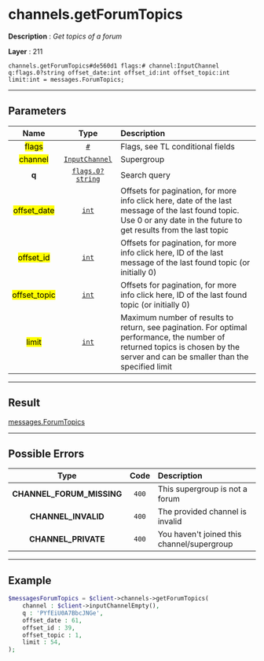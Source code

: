 # channels.getForumTopics

**Description** : *Get topics of a forum*

**Layer** : 211

```tl
channels.getForumTopics#de560d1 flags:# channel:InputChannel q:flags.0?string offset_date:int offset_id:int offset_topic:int limit:int = messages.ForumTopics;
```

---

## Parameters

| Name | Type | Description |
| :---: | :---: | :--- |
| <mark>flags</mark> | [`#`](type/#) | Flags, see TL conditional fields |
| <mark>channel</mark> | [`InputChannel`](type/InputChannel) | Supergroup |
| **q** | [`flags.0?string`](type/string) | Search query |
| <mark>offset_date</mark> | [`int`](type/int) | Offsets for pagination, for more info click here, date of the last message of the last found topic. Use 0 or any date in the future to get results from the last topic |
| <mark>offset_id</mark> | [`int`](type/int) | Offsets for pagination, for more info click here, ID of the last message of the last found topic (or initially 0) |
| <mark>offset_topic</mark> | [`int`](type/int) | Offsets for pagination, for more info click here, ID of the last found topic (or initially 0) |
| <mark>limit</mark> | [`int`](type/int) | Maximum number of results to return, see pagination. For optimal performance, the number of returned topics is chosen by the server and can be smaller than the specified limit |

---

## Result

[messages.ForumTopics](type/messages.ForumTopics)

---

## Possible Errors

| Type | Code | Description |
| :---: | :---: | :--- |
| **CHANNEL_FORUM_MISSING** | `400` | This supergroup is not a forum |
| **CHANNEL_INVALID** | `400` | The provided channel is invalid |
| **CHANNEL_PRIVATE** | `400` | You haven't joined this channel/supergroup |

---

## Example

```php
$messagesForumTopics = $client->channels->getForumTopics(
	channel : $client->inputChannelEmpty(),
	q : 'PYfEiU0A7BbcJNGe',
	offset_date : 61,
	offset_id : 39,
	offset_topic : 1,
	limit : 54,
);
```